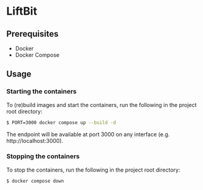 # LiftBit

## Prerequisites
- Docker
- Docker Compose

## Usage

### Starting the containers
To (re)build images and start the containers, run the following in the project root directory:
```bash
$ PORT=3000 docker compose up --build -d
```
The endpoint will be available at port 3000 on any interface (e.g. http://localhost:3000).

### Stopping the containers
To stop the containers, run the following in the project root directory:
```bash
$ docker compose down
```

